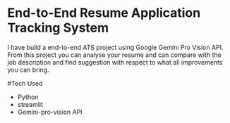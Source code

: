 # End-to-End Resume Application Tracking System
I have build a end-to-end ATS project using Google Gemini Pro Vision API. From this project you can analyse your resume and can compare with the job description and find suggestion with respect to what all improvements you can bring.

#Tech Used
* Python
* streamlit
* Gemini-pro-vision API
